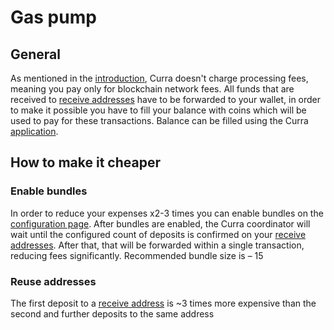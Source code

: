 # Gas pump

## General

As mentioned in the [introduction](what_is_curra.md), Curra doesn't charge processing fees, meaning you pay only for blockchain network fees. All funds that are received to [receive addresses](../features/receive_addresses.md) have to be forwarded to your wallet, in order to make it possible you have to fill your balance with coins which will be used to pay for these transactions. Balance can be filled using the Curra <a href="https://app.curra.io/" target="_blank">application</a>.

## How to make it cheaper

### Enable bundles

In order to reduce your expenses x2-3 times you can enable bundles on the <a href="https://app.curra.io/configuration" target="_blank">configuration page</a>. After bundles are enabled, the Curra coordinator will wait until the configured count of deposits is confirmed on your [receive addresses](../features/receive_addresses.md). After that, that will be forwarded within a single transaction, reducing fees significantly. Recommended bundle size is – 15

### Reuse addresses

The first deposit to a [receive address](../features/receive_addresses.md) is ~3 times more expensive than the second and further deposits to the same address